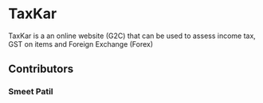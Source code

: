 # TaxKar
TaxKar is a an online website (G2C) that can be used to assess income tax, GST on items and Foreign Exchange (Forex)


## Contributors 
### Smeet Patil

